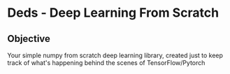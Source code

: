 # Deds - Deep Learning From Scratch

## Objective
Your simple numpy from scratch deep learning library, created just to keep track of what's happening behind the scenes of TensorFlow/Pytorch